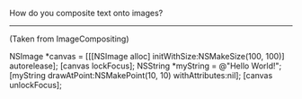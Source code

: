 How do you composite text onto images?

----

(Taken from ImageCompositing)
    
NSImage *canvas = [[[NSImage alloc] initWithSize:NSMakeSize(100, 100)] autorelease];
[canvas lockFocus];
NSString *myString = @"Hello World!";
[myString drawAtPoint:NSMakePoint(10, 10) withAttributes:nil];
[canvas unlockFocus];
